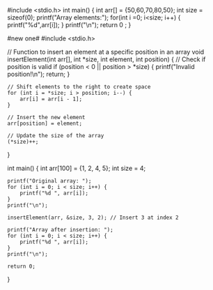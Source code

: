 #include <stdio.h>
int main()
{
    int arr[] = {50,60,70,80,50};
    int size = sizeof(0);
    printf("Array elements:");
    for(int i =0; i<size; i++)
    {
        printf("%d",arr[i]);
    }
    printf("\n");
    return 0 ;
}   


   #new one#
#include <stdio.h>

// Function to insert an element at a specific position in an array
void insertElement(int arr[], int *size, int element, int position) {
    // Check if position is valid
    if (position < 0 || position > *size) {
        printf("Invalid position!\n");
        return;
    }

    // Shift elements to the right to create space
    for (int i = *size; i > position; i--) {
        arr[i] = arr[i - 1];
    }

    // Insert the new element
    arr[position] = element;

    // Update the size of the array
    (*size)++;
}

int main() {
    int arr[100] = {1, 2, 4, 5};
    int size = 4;

    printf("Original array: ");
    for (int i = 0; i < size; i++) {
        printf("%d ", arr[i]);
    }
    printf("\n");

    insertElement(arr, &size, 3, 2); // Insert 3 at index 2

    printf("Array after insertion: ");
    for (int i = 0; i < size; i++) {
        printf("%d ", arr[i]);
    }
    printf("\n");

    return 0;
}
